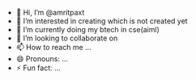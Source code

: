 - 👋 Hi, I’m @amritpaxt
- 👀 I’m interested in creating which is not created yet
- 🌱 I’m currently doing my btech in cse(aiml)
- 💞️ I’m looking to collaborate on 
- 📫 How to reach me ...
- 😄 Pronouns: ...
- ⚡ Fun fact: ...

<!---
amritpaxt/amritpaxt is a ✨ special ✨ repository because its `README.md` (this file) appears on your GitHub profile.
You can click the Preview link to take a look at your changes.
--->

